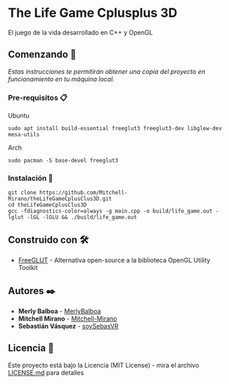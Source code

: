 # The Life Game Cplusplus 3D
El juego de la vida desarrollado en C++ y OpenGL

## Comenzando 🚀

_Estas instrucciones te permitirán obtener una copia del proyecto en funcionamiento en tu máquina local._

### Pre-requisitos 📋

Ubuntu
```
sudo apt install build-essential freeglut3 freeglut3-dev libglew-dev mesa-utils
```

Arch
```
sudo pacman -S base-devel freeglut3
```

### Instalación 🔧

```
git clone https://github.com/Mitchell-Mirano/theLifeGameCplusClus3D.git
cd theLifeGameCplusClus3D
gcc -fdiagnostics-color=always -g main.cpp -o build/life_game.out -lglut -lGL -lGLU && ./build/life_game.out
```

## Construido con 🛠️

* [FreeGLUT](http://freeglut.sourceforge.net/) - Alternativa open-source a la biblioteca OpenGL Utility Toolkit

## Autores ✒️

* **Merly Balboa** - [MerlyBalboa](https://github.com/MerlyBalboa)
* **Mitchell Mirano** - [Mitchell-Mirano](https://github.com/Mitchell-Mirano)
* **Sebastián Vásquez** - [soySebasVR](https://github.com/soySebasVR)

## Licencia 📄

Este proyecto está bajo la Licencia (MIT License) - mira el archivo [LICENSE.md](LICENSE.md) para detalles
